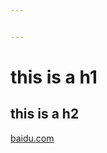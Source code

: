 ```yaml
---


---
```


<h1 id="this-is-a-h1">this is a h1</h1>
<h2 id="this-is-a-h2">this is a h2</h2>
<p><a href="http://baidu.com">baidu.com</a></p>

